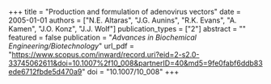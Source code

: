 +++
title = "Production and formulation of adenovirus vectors"
date = 2005-01-01
authors = ["N.E. Altaras", "J.G. Aunins", "R.K. Evans", "A. Kamen", "J.O. Konz", "J.J. Wolf"]
publication_types = ["2"]
abstract = ""
featured = false
publication = "*Advances in Biochemical Engineering/Biotechnology*"
url_pdf = "https://www.scopus.com/inward/record.uri?eid=2-s2.0-33745062611&doi=10.1007%2f10_008&partnerID=40&md5=9fe0fabf6ddb83ede6712fbde5d470a9"
doi = "10.1007/10_008"
+++

